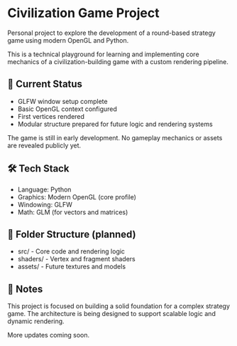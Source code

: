 # Civilization Game Project

Personal project to explore the development of a round-based strategy game using modern OpenGL and Python.

This is a technical playground for learning and implementing core mechanics of a civilization-building game with a custom rendering pipeline.

## 🚧 Current Status

- GLFW window setup complete
- Basic OpenGL context configured
- First vertices rendered
- Modular structure prepared for future logic and rendering systems

The game is still in early development. No gameplay mechanics or assets are revealed publicly yet.

## 🛠 Tech Stack

- Language: Python
- Graphics: Modern OpenGL (core profile)
- Windowing: GLFW
- Math: GLM (for vectors and matrices)

## 📁 Folder Structure (planned)

- src/ - Core code and rendering logic
- shaders/ - Vertex and fragment shaders
- assets/ - Future textures and models

## 📝 Notes

This project is focused on building a solid foundation for a complex strategy game. The architecture is being designed to support scalable logic and dynamic rendering.

More updates coming soon.
